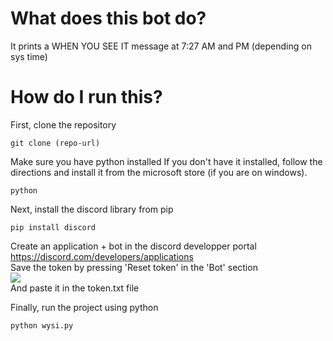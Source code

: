 


# What does this bot do?
It prints a WHEN YOU SEE IT message at 7:27 AM and PM (depending on sys time)

# How do I run this?
First, clone the repository
```
git clone (repo-url) 
```
Make sure you have python installed
If you don't have it installed, follow the directions and install it from the microsoft store (if you are on windows).
```
python
```
Next, install the discord library from pip
```
pip install discord
```
Create an application + bot in the discord developper portal  
https://discord.com/developers/applications  
Save the token by pressing 'Reset token' in the 'Bot' section  
<img src="https://cdn.discordapp.com/attachments/453287916584566808/982374973417091173/unknown.png">  
And paste it in the token.txt file  

Finally, run the project using python
```
python wysi.py
```
